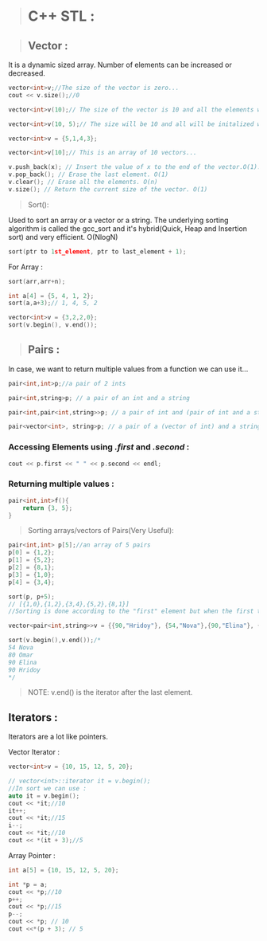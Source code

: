 ># C++ STL :

>## Vector : 

It is a dynamic sized array. Number of elements can be increased or decreased.


```cpp
vector<int>v;//The size of the vector is zero...
cout << v.size();//0
```

```cpp
vector<int>v(10);// The size of the vector is 10 and all the elements will be initialized with 0's...
```

```cpp
vector<int>v(10, 5);// The size will be 10 and all will be initalized with 5's...
```

```cpp
vector<int>v = {5,1,4,3};
```

```cpp
vector<int>v[10];// This is an array of 10 vectors...
```

```cpp
v.push_back(x); // Insert the value of x to the end of the vector.O(1)..
v.pop_back(); // Erase the last element. O(1)
v.clear(); // Erase all the elements. O(n)
v.size(); // Return the current size of the vector. O(1)

```

>Sort():

Used to sort an array or a vector or a string.
The underlying sorting algorithm is called the gcc_sort and it's hybrid(Quick, Heap and Insertion sort) and very efficient. O(NlogN)

```cpp
sort(ptr to 1st_element, ptr to last_element + 1);
```

For Array : 
```cpp
sort(arr,arr+n);
```

```cpp
int a[4] = {5, 4, 1, 2};
sort(a,a+3);// 1, 4, 5, 2
```

```cpp
vector<int>v = {3,2,2,0};
sort(v.begin(), v.end());
```

>## Pairs : 


In case, we want to return multiple values from a function we can use it...


```cpp
pair<int,int>p;//a pair of 2 ints
```

```cpp
pair<int,string>p; // a pair of an int and a string
```

```cpp
pair<int,pair<int,string>>p; // a pair of int and (pair of int and a string)
```

```cpp
pair<vector<int>, string>p; // a pair of a (vector of int) and a string
```

### Accessing Elements using <i>.first</i> and <i>.second</i> :  
```cpp
cout << p.first << " " << p.second << endl;
```

### Returning multiple values :
```cpp
pair<int,int>f(){
    return {3, 5};
}
```

> Sorting arrays/vectors of Pairs(Very Useful):

```cpp
pair<int,int> p[5];//an array of 5 pairs
p[0] = {1,2};
p[1] = {5,2};
p[2] = {8,1};
p[3] = {1,0};
p[4] = {3,4};
```

```cpp
sort(p, p+5);
// [{1,0},{1,2},{3,4},{5,2},{8,1}]
//Sorting is done according to the "first" element but when the first two element ties then ties are broken by comparing second...
```

```cpp
vector<pair<int,string>>v = {{90,"Hridoy"}, {54,"Nova"},{90,"Elina"}, {80, "Omar"}};

sort(v.begin(),v.end());/*
54 Nova
80 Omar
90 Elina
90 Hridoy
*/
```

>NOTE: v.end() is the iterator after the last element.

## Iterators :

Iterators are a lot like pointers.

Vector Iterator : 
```cpp
vector<int>v = {10, 15, 12, 5, 20};

// vector<int>::iterator it = v.begin();
//In sort we can use : 
auto it = v.begin();
cout << *it;//10
it++;
cout << *it;//15
i--;
cout << *it;//10
cout << *(it + 3);//5
```
Array Pointer :
```cpp
int a[5] = {10, 15, 12, 5, 20};

int *p = a;
cout << *p;//10
p++;
cout << *p;//15
p--;
cout << *p; // 10
cout <<*(p + 3); // 5
``` 
